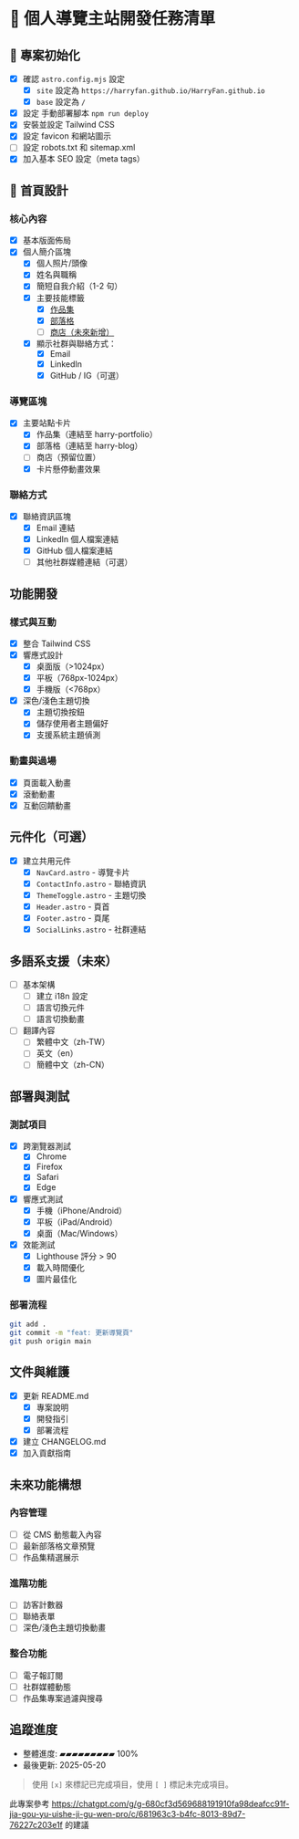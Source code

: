 # 🚀 個人導覽主站開發任務清單

## 🔧 專案初始化

- [x] 確認 `astro.config.mjs` 設定
  - [x] `site` 設定為 `https://harryfan.github.io/HarryFan.github.io`
  - [x] `base` 設定為 `/`
- [x] 設定 手動部署腳本 `npm run deploy`
- [x] 安裝並設定 Tailwind CSS
- [x] 設定 favicon 和網站圖示
- [ ] 設定 robots.txt 和 sitemap.xml
- [x] 加入基本 SEO 設定（meta tags）

## 🎨 首頁設計

### 核心內容

- [x] 基本版面佈局
- [x] 個人簡介區塊
  - [x] 個人照片/頭像
  - [x] 姓名與職稱
  - [x] 簡短自我介紹（1-2 句）
  - [x] 主要技能標籤
    - [x] [作品集](https://harryfan.github.io/harry-portfolio/)
    - [x] [部落格](https://harryfan.github.io/harry-blog/)
    - [ ] [商店（未來新增）](#)
  - [x] 顯示社群與聯絡方式：
    - [x] Email
    - [x] LinkedIn
    - [x] GitHub / IG（可選）

### 導覽區塊

- [x] 主要站點卡片
  - [x] 作品集（連結至 harry-portfolio）
  - [x] 部落格（連結至 harry-blog）
  - [ ] 商店（預留位置）
  - [x] 卡片懸停動畫效果

### 聯絡方式

- [x] 聯絡資訊區塊
  - [x] Email 連結
  - [x] LinkedIn 個人檔案連結
  - [x] GitHub 個人檔案連結
  - [ ] 其他社群媒體連結（可選）

## 功能開發

### 樣式與互動

- [x] 整合 Tailwind CSS
- [x] 響應式設計
  - [x] 桌面版（>1024px）
  - [x] 平板（768px-1024px）
  - [x] 手機版（<768px）
- [x] 深色/淺色主題切換
  - [x] 主題切換按鈕
  - [x] 儲存使用者主題偏好
  - [x] 支援系統主題偵測

### 動畫與過場

- [x] 頁面載入動畫
- [x] 滾動動畫
- [x] 互動回饋動畫

## 元件化（可選）

- [x] 建立共用元件
  - [x] `NavCard.astro` - 導覽卡片
  - [x] `ContactInfo.astro` - 聯絡資訊
  - [x] `ThemeToggle.astro` - 主題切換
  - [x] `Header.astro` - 頁首
  - [x] `Footer.astro` - 頁尾
  - [x] `SocialLinks.astro` - 社群連結

## 多語系支援（未來）

- [ ] 基本架構
  - [ ] 建立 i18n 設定
  - [ ] 語言切換元件
  - [ ] 語言切換動畫
- [ ] 翻譯內容
  - [ ] 繁體中文（zh-TW）
  - [ ] 英文（en）
  - [ ] 簡體中文（zh-CN）

## 部署與測試

### 測試項目

- [x] 跨瀏覽器測試
  - [x] Chrome
  - [x] Firefox
  - [x] Safari
  - [x] Edge
- [x] 響應式測試
  - [x] 手機（iPhone/Android）
  - [x] 平板（iPad/Android）
  - [x] 桌面（Mac/Windows）
- [x] 效能測試
  - [x] Lighthouse 評分 > 90
  - [x] 載入時間優化
  - [x] 圖片最佳化

### 部署流程

```bash
git add .
git commit -m "feat: 更新導覽頁"
git push origin main
```

## 文件與維護

- [x] 更新 README.md
  - [x] 專案說明
  - [x] 開發指引
  - [x] 部署流程
- [x] 建立 CHANGELOG.md
- [x] 加入貢獻指南

## 未來功能構想

### 內容管理

- [ ] 從 CMS 動態載入內容
- [ ] 最新部落格文章預覽
- [ ] 作品集精選展示

### 進階功能

- [ ] 訪客計數器
- [ ] 聯絡表單
- [ ] 深色/淺色主題切換動畫

### 整合功能

- [ ] 電子報訂閱
- [ ] 社群媒體動態
- [ ] 作品集專案過濾與搜尋

## 追蹤進度

- 整體進度: ▰▰▰▰▰▰▰▰▰ 100%
- 最後更新: 2025-05-20

> 使用 `[x]` 來標記已完成項目，使用 `[ ]` 標記未完成項目。

此專案參考 https://chatgpt.com/g/g-680cf3d569688191910fa98deafcc91f-jia-gou-yu-uishe-ji-gu-wen-pro/c/681963c3-b4fc-8013-89d7-76227c203e1f 的建議
